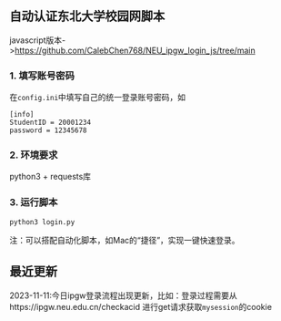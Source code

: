 ## 自动认证东北大学校园网脚本
javascript版本->https://github.com/CalebChen768/NEU_ipgw_login_js/tree/main

### 1. 填写账号密码
在`config.ini`中填写自己的统一登录账号密码，如
``` 
[info]
StudentID = 20001234
password = 12345678 
```

### 2. 环境要求
python3 + requests库

### 3. 运行脚本
```
python3 login.py
```

注：可以搭配自动化脚本，如Mac的“捷径”，实现一键快速登录。

## 最近更新
2023-11-11:今日ipgw登录流程出现更新，比如：登录过程需要从https://ipgw.neu.edu.cn/checkacid 进行get请求获取`mysession`的cookie
